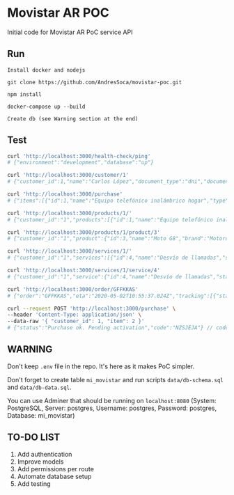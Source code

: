 # Movistar AR POC 

Initial code for Movistar AR PoC service API

## Run

    Install docker and nodejs

    git clone https://github.com/AndresSoca/movistar-poc.git

    npm install

    docker-compose up --build

    Create db (see Warning section at the end)

## Test

```sh
curl 'http://localhost:3000/health-check/ping'
# {"environment":"development","database":"up"}

curl 'http://localhost:3000/customer/1'
# {"customer_id":1,"name":"Carlos López","document_type":"dni","document_id":"123456789"}

curl 'http://localhost:3000/purchase'
# {"items":[{"id":1,"name":"Equipo telefónico inalámbrico hogar","type":"product"},{"id":2,"name":"Moto G6","type":"product"},{"id":3,"name":"Moto G8","type":"product"},{"id":4,"name":"Desvío de llamadas","type":"service"},{"id":5,"name":"Internet 50Mb","type":"service"},{"id":6,"name":"L;inea fija","type":"service"},{"id":7,"name":"Tv digital","type":"service"},{"id":8,"name":"Roaming","type":"service"},{"id":9,"name":"Identificación de llamadas","type":"service"}]}

curl 'http://localhost:3000/products/1/'
# {"customer_id":"1","products":[{"id":1,"name":"Equipo telefónico inalámbrico hogar","brand":"Samsung","category":"landline","status":"activated"},{"id":3,"name":"Moto G8","brand":"Motorola","category":"mobile","status":"delivery_pending"}]}

curl 'http://localhost:3000/products/1/product/3'
# {"customer_id":"1","product":{"id":3,"name":"Moto G8","brand":"Motorola","category":"mobile","status":"delivery_pending","delivereyOrderId":"GFFKKAS"}}

curl 'http://localhost:3000/services/1/'
# {"customer_id":"1","services":[{"id":4,"name":"Desvío de llamadas","start":"2020-04-17T06:24:52.842Z","end":"2020-04-17T10:55:37.024Z","status":"terminated"}]}

curl 'http://localhost:3000/services/1/service/4'
# {"customer_id":"1","service":{"id":4,"name":"Desvío de llamadas","start":"2020-04-17T06:24:52.842Z","end":"2020-04-17T10:55:37.024Z","status":"terminated"}}

curl 'http://localhost:3000/order/GFFKKAS'
# {"order":"GFFKKAS","eta":"2020-05-02T10:55:37.024Z","tracking":[{"status":"started","timestamp":"2020-04-16T10:58:45.761Z"},{"status":"in_progress","timestamp":"2020-04-17T10:58:45.761Z"}]}

curl --request POST 'http://localhost:3000/purchase' \
--header 'Content-Type: application/json' \
--data-raw '{ "customer_id": 1, "item": 2 }'
# {"status":"Purchase ok. Pending activation","code":"NZSJEJA"} // code is randomly generated
```

## WARNING

Don't keep `.env` file in the repo. It's here as it makes PoC simpler.

Don't forget to create table `mi_movistar` and run scripts `data/db-schema.sql` and `data/db-data.sql`.

You can use Adminer that should be running on `localhost:8080` (System: PostgreSQL, Server: postgres, Username: postgres, Password: postgres, Database: mi_movistar)

## TO-DO LIST

1. Add authentication
2. Improve models
3. Add permissions per route
4. Automate database setup
5. Add testing